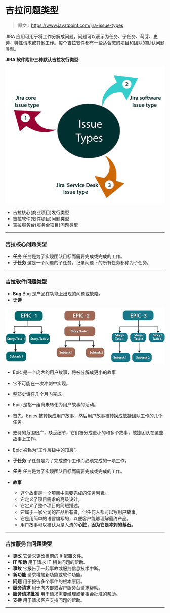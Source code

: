 # 吉拉问题类型

> 原文：<https://www.javatpoint.com/jira-issue-types>

JIRA 应用可用于将工作分解成问题。问题可以表示为任务、子任务、萌芽、史诗、特性请求或其他工作。每个吉拉软件都有一些适合您的项目和团队的默认问题类型。

**JIRA 软件附带三种默认吉拉发行类型:**

![Jira Issue Types](img/ef2cd32ac9335e1c36fe501b3410955c.png)

*   吉拉核心(商业项目)发行类型
*   吉拉软件(软件项目)问题类型
*   吉拉服务台(服务台项目)问题类型

* * *

### 吉拉核心问题类型

*   **任务**
    任务是为了实现团队目标而需要完成或完成的工作。
*   **子任务**
    这是一个问题的子任务。记录问题下的所有任务都称为子任务。

* * *

### 吉拉软件问题类型

*   **Bug**
    Bug 是产品在功能上出现的问题或缺陷。
*   **史诗**

![Jira Issue Types](img/0cd44cd7f7f83c52aaaf54cf8c7d5180.png)

*   Epic 是一个庞大的用户故事，将被分解成更小的故事
*   它不可能在一次冲刺中实现。
*   整部史诗在几个月内完成。
*   Epic 是指一组尚未转化为用户故事的活动。
*   首先，Epics 被转换成用户故事，然后用户故事被转换成敏捷团队工作的几个任务。
*   史诗的范围很广，缺乏细节，它们被分成更小的和多个故事，敏捷团队在这些故事上工作。
*   Epic 被称为“工作层级中的顶层”。

*   **子任务**
    子任务是为了完成整个工作而必须完成的一项工作。
*   **任务**
    任务是为了实现团队目标而需要完成或完成的工作。
*   **故事**
    *   这个故事是一个项目中需要完成的任务列表。
    *   它定义了项目需求的高级设计。
    *   它定义了整个项目的简短描述。
    *   它属于一家公司的产品所有者，但任何人都可以写用户故事。
    *   它是用简单的语言编写的，以便客户能够理解最终产品。
    *   用户故事可以被认为是人渣的**心脏，因为它是冲刺的基石。**

* * *

### 吉拉服务台问题类型

*   **更改**
    它请求更改当前的 It 配置文件。
*   **IT 帮助**
    用于请求 IT 相关问题的帮助。
*   **事故**
    它报告了一起事故或服务信息技术中断。
*   **新功能**
    请求增加新功能或软件功能。
*   **问题**
    用于报告多个事件的根本原因。
*   **服务请求**
    用于向内部或客户服务台请求帮助。
*   **服务请求批准**
    用于请求需要经理或董事会批准的帮助。
*   **支持**
    用于请求客户支持问题的帮助。

* * *